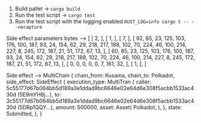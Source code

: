 1. Build pallet -> `cargo build`
2. Run the test script -> `cargo test`
3. Run the test script with the logging enabled `RUST_LOG=info cargo t -- --nocapture`

Side effect parameters bytes --> [
    [
        2,
    ],
    [
        1,
    ],
    [
        7,
    ],
    [
        92,
        85,
        23,
        125,
        103,
        176,
        100,
        187,
        93,
        24,
        154,
        62,
        29,
        218,
        217,
        188,
        102,
        70,
        224,
        46,
        100,
        214,
        227,
        8,
        245,
        172,
        187,
        21,
        51,
        172,
        67,
        13,
    ],
    [
        60,
        85,
        23,
        125,
        103,
        176,
        100,
        187,
        93,
        24,
        154,
        62,
        29,
        218,
        217,
        188,
        102,
        70,
        224,
        46,
        100,
        214,
        227,
        8,
        245,
        172,
        187,
        21,
        51,
        172,
        67,
        13,
    ],
    [
        0,
        0,
        0,
        0,
        0,
        7,
        161,
        32,
    ],
    [
        1,
    ],
]

Side effect --> MultiChain {
    chain_from: Kusama,
    chain_to: Polkadot,
    side_effect: SideEffect {
        execution_type: MultiTran {
            caller: 5c55177d67b064bb5d189a3e1ddad9bc6646e02e64d6e308f5acbb1533ac430d (5E9mYH6j...),
            to: 3c55177d67b064bb5d189a3e1ddad9bc6646e02e64d6e308f5acbb1533ac430d (5DRp1QQY...),
            amount: 500000,
            asset: Asset(
                Polkadot,
            ),
        },
        state: Submitted,
    },
}